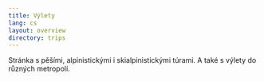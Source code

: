```yaml
---
title: Výlety 
lang: cs
layout: overview
directory: trips
---
```


Stránka s pěšími, alpinistickými i skialpinistickými túrami. A také s výlety do různých metropolí.
